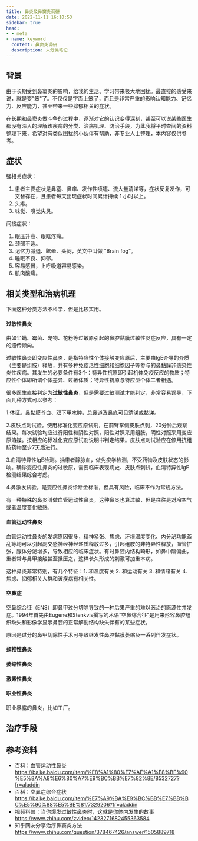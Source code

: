 ```yaml
---
title: 鼻炎及鼻窦炎调研
date: 2022-11-11 16:10:53
sidebar: true
head:
- - meta
- name: keyword
  content: 鼻窦炎调研
  description: 未分类笔记
---
```


## 背景

由于长期受到鼻窦炎的影响，给我的生活、学习带来极大地困扰。最直接的感受来说，就是变"笨"了。不仅仅是字面上笨了，而且是非常严重的影响认知能力、记忆力、反应能力，甚至带来一些抑郁相关的症状。

在长期和鼻窦炎做斗争的过程中，逐渐对它的认识变得深刻，甚至可以说某些医生都没有深入的理解该疾病的分类、治病机理、防治手段，为此我将平时查阅的资料整理下来，希望对有类似困扰的小伙伴有帮助，非专业人士整理，本内容仅供参考。

## 症状

强相关症状：

1. 患者主要症状是鼻塞、鼻痒、发作性喷嚏、流大量清涕等，症状反复发作，可交替存在，且患者每天出现症状时间累计持续 1 小时以上。
2. 头疼。
3. 味觉、嗅觉失灵。

间接症状：

1. 眼压升高、眼眶疼痛。
2. 颈部不适。
3. 记忆力减退、眩晕、头闷，英文中叫做 "Brain fog"。
4. 睡眠不良、抑郁。
5. 容易感冒，上呼吸道容易感染。
6. 肌肉酸痛。

## 相关类型和治病机理

下面这种分类方法不科学，但是比较实用。

#### 过敏性鼻炎

由如尘螨、霉菌、宠物、花粉等过敏原引起的鼻腔黏膜过敏性炎症反应，具有一定的遗传倾向。

过敏性鼻炎即变应性鼻炎，是指特应性个体接触变应原后，主要由IgE介导的介质（主要是组胺）释放，并有多种免疫活性细胞和细胞因子等参与的鼻黏膜非感染性炎性疾病。其发生的必要条件有3个：特异性抗原即引起机体免疫反应的物质；特应性个体即所谓个体差异、过敏体质；特异性抗原与特应型个体二者相遇。

很多医生直接判定为**过敏性鼻炎**，但是需要过敏测试才能判定，非常容易误导，下面几种方式可以参考：

1.体征。鼻黏膜苍白、双下甲水肿，总鼻道及鼻底可见清涕或黏涕。

2.皮肤点刺试验。使用标准化变应原试剂，在前臂掌侧皮肤点刺，20分钟后观察结果。每次试验均应进行阳性和阴性对照，阳性对照采用组胺，阴性对照采用变应原溶媒。按相应的标准化变应原试剂说明书判定结果。皮肤点刺试验应在停用抗组胺药物至少7天后进行。

3.血清特异性IgE检测。抽患者静脉血，做免疫学检测，不受药物及皮肤状态的影响。确诊变应性鼻炎的过敏原，需要临床表现病史、皮肤点刺试，血清特异性IgE检测结果综合考虑。

4.鼻激发试验。是变应性鼻炎诊断金标准，但具有风险，临床不作为常规方法。

有一种特殊的鼻炎叫做血管运动性鼻炎，这种鼻炎也算过敏，但是往往是对冷空气或者温度变化敏感。

#### 血管运动性鼻炎

血管运动性鼻炎的发病原因很多，精神紧张、焦虑、环境温度变化、内分泌功能紊乱等均可以引起副交感神经神经递质释放过多，引起组胺的非特异性释放，血管扩张，腺体分泌增多，导致相应的临床症状。有时鼻腔内结构畸形，如鼻中隔偏曲，重者常与鼻甲接触甚至抵压之，这样长久形成的刺激可加重本病。

这种鼻炎非常特别，有几个特征：1. 和温度有关 2. 和运动有关 3. 和情绪有关 4. 焦虑、抑郁相关人群和该疾病有相关性。

#### 空鼻症 

空鼻综合征（ENS）即鼻甲过分切除导致的一种后果严重的难以医治的医源性并发症。1994年首先由Eugene和Stenkvis撰写的术语“空鼻综合征”是用来形容鼻腔组织缺失和影像学显示鼻腔的正常解剖结构缺失伴有的某些症状。

原因是过分的鼻甲切除性手术可导致继发性鼻腔黏膜萎缩及一系列伴发症状。


#### 颈椎性鼻炎



#### 萎缩性鼻炎

#### 激素性鼻炎

#### 职业性鼻炎

职业暴露的鼻炎，比如工厂。


## 治疗手段


## 参考资料

- 百科：血管运动性鼻炎 https://baike.baidu.com/item/%E8%A1%80%E7%AE%A1%E8%BF%90%E5%8A%A8%E6%80%A7%E9%BC%BB%E7%82%8E/8532727?fr=aladdin
- 百科：空鼻症综合症状  https://baike.baidu.com/item/%E7%A9%BA%E9%BC%BB%E7%BB%BC%E5%90%88%E5%BE%81/7329206?fr=aladdin
- 视频科普：当你爆发过敏性鼻炎时，这就是你体内发生的故事 https://www.zhihu.com/zvideo/1423271682455363584
- 知乎网友分享治疗鼻窦炎方法  https://www.zhihu.com/question/378467426/answer/1505889718

